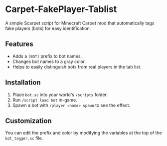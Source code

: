 # Carpet-FakePlayer-Tablist
A simple Scarpet script for Minecraft Carpet mod that automatically tags fake players (bots) for easy identification.

## Features

- Adds a `[BOT]` prefix to bot names.
- Changes bot names to a gray color.
- Helps to easily distinguish bots from real players in the tab list.

## Installation

1.  Place `bot.sc` into your world's `/scripts` folder.
2.  Run `/script load bot` in-game.
3.  Spawn a bot with `/player <name> spawn` to see the effect.

## Customization

You can edit the prefix and color by modifying the variables at the top of the `bot_tagger.sc` file.
